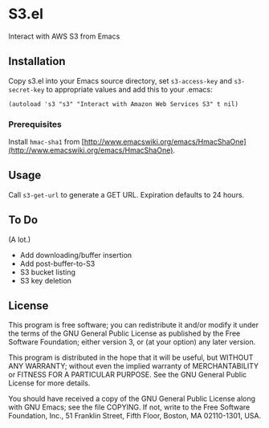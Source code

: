 # S3.el

Interact with AWS S3 from Emacs

## Installation

Copy s3.el into your Emacs source directory, set `s3-access-key` and `s3-secret-key` to appropriate values and add this to your .emacs:

```elisp
(autoload 's3 "s3" "Interact with Amazon Web Services S3" t nil)
```

### Prerequisites

Install `hmac-sha1` from [http://www.emacswiki.org/emacs/HmacShaOne](http://www.emacswiki.org/emacs/HmacShaOne).

## Usage

Call `s3-get-url` to generate a GET URL. Expiration defaults to 24 hours.

## To Do

(A lot.)

+  Add downloading/buffer insertion
+  Add post-buffer-to-S3
+  S3 bucket listing
+  S3 key deletion

## License

This program is free software; you can redistribute it and/or modify it under the terms of the GNU General Public License as published by the Free Software Foundation; either version 3, or (at your option) any later version.

This program is distributed in the hope that it will be useful, but WITHOUT ANY WARRANTY; without even the implied warranty of MERCHANTABILITY or FITNESS FOR A PARTICULAR PURPOSE.  See the GNU General Public License for more details.

You should have received a copy of the GNU General Public License along with GNU Emacs; see the file COPYING.  If not, write to the Free Software Foundation, Inc., 51 Franklin Street, Fifth Floor, Boston, MA 02110-1301, USA.
